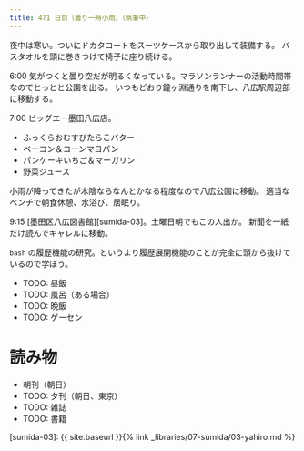 ```yaml
---
title: 471 日目（曇り一時小雨）（執筆中）
---
```


夜中は寒い。ついにドカタコートをスーツケースから取り出して装備する。
バスタオルを頭に巻きつけて椅子に座り続ける。

6:00 気がつくと曇り空だが明るくなっている。マラソンランナーの活動時間帯なのでとっとと公園を出る。
いつもどおり鐘ヶ淵通りを南下し、八広駅周辺部に移動する。

7:00 ビッグエー墨田八広店。
* ふっくらおむすびたらこバター
* ベーコン＆コーンマヨパン
* パンケーキいちご＆マーガリン
* 野菜ジュース

小雨が降ってきたが木陰ならなんとかなる程度なので八広公園に移動。
適当なベンチで朝食休憩、水浴び、居眠り。

9:15 [墨田区八広図書館][sumida-03]。土曜日朝でもこの人出か。
新聞を一紙だけ読んでキャレルに移動。

`bash` の履歴機能の研究。というより履歴展開機能のことが完全に頭から抜けているので学ぼう。


* TODO: 昼飯
* TODO: 風呂（ある場合）
* TODO: 晩飯
* TODO: ゲーセン

# 読み物

* 朝刊（朝日）
* TODO: 夕刊（朝日、東京）
* TODO: 雑誌
* TODO: 書籍

[sumida-03]: {{ site.baseurl }}{% link _libraries/07-sumida/03-yahiro.md %}
